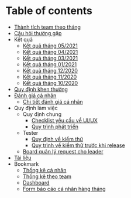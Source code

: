 # Table of contents

* [Thành tích team theo tháng](README.md)
* [Câu hỏi thường gặp](FAQ.md)
* Kết quả
    * [Kết quả tháng 05/2021](2021.05.md)
    * [Kết quả tháng 04/2021](2021.04.md)
    * [Kết quả tháng 03/2021](2021.03.md)
    * [Kết quả tháng 01/2021](2021.01.md)
    * [Kết quả tháng 12/2020](2020.12.md)
    * [Kết quả tháng 11/2020](2020.11.md)
    * [Kết quả tháng 10/2020](2020.10.md)
* [Quy định khen thưởng](khenthuong.md)
* [Đánh giá cá nhân](reviews/individual_review.md)
  * [Chi tiết đánh giá cá nhân](reviews/review_detail.md)
* Quy định làm việc
  * Quy định chung
      * [Checklist yêu cầu về UI/UX](works/checklist_UI_UX.md)
      * [Quy trình phát triển](works/process.md)
  * Tester
     * [Quy định về kiểm thử](works/tester/testing.md)
     * [Quy trình về kiểm thử trước khi release](works/tester/testing_for_release.md)
  * [Board quản lý request cho leader](works/leader_request.md)
* [Tài liệu](documents.md)
* Bookmark
    * [Thống kê cá nhân](https://datastudio.google.com/u/0/reporting/d866f4ba-7ef2-4ee9-b589-c62031d6fd0b/page/o5BqB)
    * [Thống kê theo team](https://datastudio.google.com/u/1/reporting/ed23f393-25db-46a2-ba97-c2eaa005a416/page/MX54B)
    * [Dashboard](https://datastudio.google.com/u/0/reporting/d160e33a-70e6-41b4-9435-f42343e776d3/page/Uxp2B)
    * [Form báo cáo cá nhân hàng tháng](https://docs.google.com/forms/d/e/1FAIpQLSd2NGkOJKm5qo1riZCuYMd4AIe9b0psegNjRUA2u_kuJjmacw/viewform?usp=sf_link)
